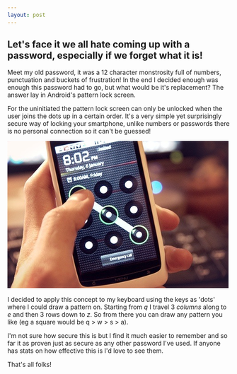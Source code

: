 ```yaml
---
layout: post
---
```


## Let's face it we all hate coming up with a password, especially if we forget what it is!

Meet my old password, it was a 12 character monstrosity full of numbers, punctuation and buckets of frustration! In the end I decided enough was enough this password had to go, but what would be it's replacement? The answer lay in Android's pattern lock screen.

For the uninitiated the pattern lock screen can only be unlocked when the user joins the dots up in a certain order. It's a very simple yet surprisingly secure way of locking your smartphone, unlike numbers or passwords there is no personal connection so it can't be guessed!

![An Androids Lockscreen](/img/2012/androidpattern.jpg)

I decided to apply this concept to my keyboard using the keys as 'dots' where I could draw a pattern on. Starting from *q* I travel 3 *columns* along to *e* and then 3 rows down to *z*. So from there you can draw any pattern you like (eg a square would be q > w > s > a).

I'm not sure how secure this is but I find it much easier to remember and so far it as proven just as secure as any other password I've used. If anyone has stats on how effective this is I'd love to see them.

That's all folks!
